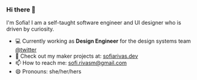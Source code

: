 ### Hi there 👋

 I'm Sofia! I am a self-taught software engineer and UI designer who is driven by curiosity. 
 
- :computer: Currently working as **Design Engineer** for the design systems team [@twitter](https://careers.twitter.com/)
- :wrench: Check out my maker projects at: [sofiarivas.dev](https://sofiarivas.dev/)
- 📫 How to reach me: sofi.rivasm@gmail.com
- 😄 Pronouns: she/her/hers 

<!--
**sofiarivas/sofiarivas** is a ✨ _special_ ✨ repository because its `README.md` (this file) appears on your GitHub profile.

Here are some ideas to get you started:

- 🔭 I’m currently working on ...
- 🌱 I’m currently learning ...
- 👯 I’m looking to collaborate on ...
- 🤔 I’m looking for help with ...
- 💬 Ask me about ...
- 📫 How to reach me: ...
- 😄 Pronouns: ...
- ⚡ Fun fact: ...
-->
